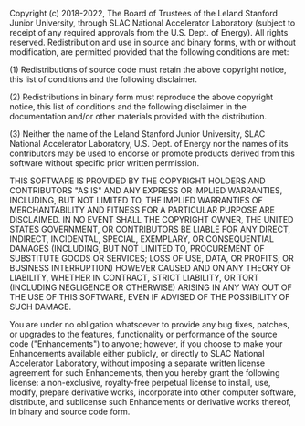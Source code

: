 Copyright (c) 2018-2022, The Board of Trustees of the Leland Stanford Junior 
University, through SLAC National Accelerator Laboratory (subject to receipt 
of any required approvals from the U.S. Dept. of Energy). All rights reserved. 
Redistribution and use in source and binary forms, with or without 
modification, are permitted provided that the following conditions are met:
 
(1) Redistributions of source code must retain the above copyright notice, 
    this list of conditions and the following disclaimer. 

(2) Redistributions in binary form must reproduce the above copyright notice, 
    this list of conditions and the following disclaimer in the documentation 
    and/or other materials provided with the distribution. 

(3) Neither the name of the Leland Stanford Junior University, SLAC National 
    Accelerator Laboratory, U.S. Dept. of Energy nor the names of its 
    contributors may be used to endorse or promote products derived from this 
    software without specific prior written permission. 

THIS SOFTWARE IS PROVIDED BY THE COPYRIGHT HOLDERS AND CONTRIBUTORS "AS IS" AND 
ANY EXPRESS OR IMPLIED WARRANTIES, INCLUDING, BUT NOT LIMITED TO, THE IMPLIED 
WARRANTIES OF MERCHANTABILITY AND FITNESS FOR A PARTICULAR PURPOSE ARE 
DISCLAIMED. IN NO EVENT SHALL THE COPYRIGHT OWNER, THE UNITED STATES GOVERNMENT, 
OR CONTRIBUTORS BE LIABLE FOR ANY DIRECT, INDIRECT, INCIDENTAL, SPECIAL, 
EXEMPLARY, OR CONSEQUENTIAL DAMAGES (INCLUDING, BUT NOT LIMITED TO, PROCUREMENT 
OF SUBSTITUTE GOODS OR SERVICES; LOSS OF USE, DATA, OR PROFITS; OR BUSINESS 
INTERRUPTION) HOWEVER CAUSED AND ON ANY THEORY OF LIABILITY, WHETHER IN 
CONTRACT, STRICT LIABILITY, OR TORT (INCLUDING NEGLIGENCE OR OTHERWISE) ARISING 
IN ANY WAY OUT OF THE USE OF THIS SOFTWARE, EVEN IF ADVISED OF THE POSSIBILITY 
OF SUCH DAMAGE.

You are under no obligation whatsoever to provide any bug fixes, patches, or 
upgrades to the features, functionality or performance of the source code 
("Enhancements") to anyone; however, if you choose to make your Enhancements 
available either publicly, or directly to SLAC National Accelerator Laboratory, 
without imposing a separate written license agreement for such Enhancements, 
then you hereby grant the following license: a non-exclusive, royalty-free 
perpetual license to install, use, modify, prepare derivative works, incorporate
into other computer software, distribute, and sublicense such Enhancements or 
derivative works thereof, in binary and source code form.
